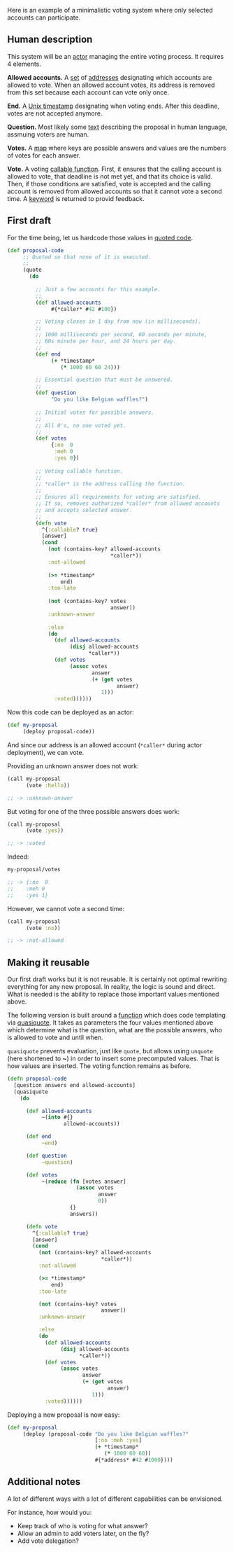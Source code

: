Here is an example of a minimalistic voting system where only selected accounts can participate.


## Human description

This system will be an [actor](/cvm/accounts/actors) managing the entire voting process. It requires 4 elements.

**Allowed accounts.** A [set](/cvm/data-types/set) of [addresses](/cvm/data-types/address) designating which accounts
are allowed to vote. When an allowed account votes, its address is removed from this set because each account can vote
only once.

**End.** A [Unix timestamp](https://en.wikipedia.org/wiki/Unix_time) designating when voting ends. After this
deadline, votes are not accepted anymore.

**Question.** Most likely some [text](/cvm/data-types/text) describing the proposal in human language, assmuing voters
are human.

**Votes.** A [map](/cvm/data-type/map) where keys are possible answers and values are the numbers of votes for each answer.

**Vote.** A voting [callable function](/cvm/accounts/callable-functions). First, it ensures that the calling account is allowed
to vote, that deadline is not met yet, and that its choice is valid. Then, if those conditions are satisfied, vote
is accepted and the calling account is removed from allowed accounts so that it cannot vote a second time. A
[keyword](/cvm/data-types/keyword) is returned to provid feedback.


## First draft

For the time being, let us hardcode those values in [quoted code](/cvm/building-blocks/code-is-data).

```clojure
(def proposal-code
     ;; Quoted so that none of it is executed.
     ;;
     (quote
       (do
     
         ;; Just a few accounts for this example.
         ;;
         (def allowed-accounts
              #{*caller* #42 #100})

         ;; Voting closes in 1 day from now (in milliseconds).
         ;;
         ;; 1000 milliseconds per second, 60 seconds per minute,
         ;; 60s minute per hour, and 24 hours per day.
         ;;
         (def end
              (+ *timestamp*
                 (* 1000 60 60 24)))

         ;; Essential question that must be answered.
         ;;
         (def question
              "Do you like Belgian waffles?")
     
         ;; Initial votes for possible answers.
         ;;
         ;; All 0's, no one voted yet.
         ;;
         (def votes
              {:no  0
               :meh 0
               :yes 0})
     
         ;; Voting callable function.
         ;;
         ;; *caller* is the address calling the function.
         ;;
         ;; Ensures all requirements for voting are satisfied.
         ;; If so, removes authorized *caller* from allowed accounts
         ;; and accepts selected answer.
         ;;
         (defn vote
           ^{:callable? true}
           [answer]
           (cond
             (not (contains-key? allowed-accounts
                                 *caller*))
             :not-allowed
     
             (>= *timestamp*
                 end)
             :too-late
     
             (not (contains-key? votes
                                 answer))
             :unknown-answer
     
             :else
             (do
               (def allowed-accounts
                    (disj allowed-accounts
                          *caller*))
               (def votes
                    (assoc votes
                           answer
                           (+ (get votes
                                   answer)
                              1)))
               :voted))))))
```

Now this code can be deployed as an actor:

```clojure
(def my-proposal
     (deploy proposal-code))
```

And since our address is an allowed account (`*caller*` during actor deployment), we can vote.

Providing an unknown answer does not work:

```clojure
(call my-proposal
      (vote :hello))

;; -> :unknown-answer
```

But voting for one of the three possible answers does work:

```clojure
(call my-proposal
      (vote :yes))

;; -> :voted
```

Indeed:

```clojure
my-proposal/votes

;; -> {:no  0
;;    :meh 0
;;    :yes 1}
```

However, we cannot vote a second time:

```clojure
(call my-proposal
      (vote :no))

;; -> :not-allowed
```


## Making it reusable

Our first draft works but it is not reusable. It is certainly not optimal rewriting everything for
any new proposal. In reality, the logic is sound and direct. What is needed is the ability to replace
those important values mentioned above.

The following version is built around a [function](/cvm/building-blocks/functions) which does code templating via
[quasiquote](/cvm/building-blocks/code-is-data?section=Quasiquote+and+unquote). It takes as parameters the four
values mentioned above which determine what is the question, what are the possible answers, who is allowed to vote
and until when.

`quasiquote` prevents evaluation, just like `quote`, but allows using `unquote` (here shortened to **~**) in order
to insert some precomputed values. That is how values are inserted. The voting function remains as before.

```clojure
(defn proposal-code
  [question answers end allowed-accounts]
  (quasiquote
    (do

      (def allowed-accounts
           ~(into #{}
                  allowed-accounts))

      (def end
           ~end)

      (def question
           ~question)

      (def votes
           ~(reduce (fn [votes answer]
                      (assoc votes
                             answer
                             0))
                    {}
                    answers))

      (defn vote
        ^{:callable? true}
        [answer]
        (cond
          (not (contains-key? allowed-accounts
                              *caller*))
          :not-allowed

          (>= *timestamp*
              end)
          :too-late

          (not (contains-key? votes
                              answer))
          :unknown-answer

          :else
          (do
            (def allowed-accounts
                 (disj allowed-accounts
                       *caller*))
            (def votes
                 (assoc votes
                        answer
                        (+ (get votes
                                answer)
                           1)))
            :voted))))))
```

Deploying a new proposal is now easy:

```clojure
(def my-proposal
     (deploy (proposal-code "Do you like Belgian waffles?"
                            [:no :meh :yes]
                            (+ *timestamp*
                               (* 1000 60 60))
                            #{*address* #42 #1000})))
```


## Additional notes

A lot of different ways with a lot of different capabilities can be envisioned.

For instance, how would you:

- Keep track of who is voting for what answer?
- Allow an admin to add voters later, on the fly?
- Add vote delegation?
